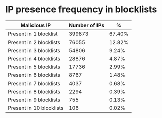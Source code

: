 # IP presence frequency in blocklists
| Malicious IP | Number of IPs | % |
|----|----|----|
| Present in 1 blocklist | 399873 | 67.40% |
| Present in 2 blocklists | 76055 | 12.82% |
| Present in 3 blocklists | 54806 | 9.24% |
| Present in 4 blocklists | 28876 | 4.87% |
| Present in 5 blocklists | 17736 | 2.99% |
| Present in 6 blocklists | 8767 | 1.48% |
| Present in 7 blocklists | 4037 | 0.68% |
| Present in 8 blocklists | 2294 | 0.39% |
| Present in 9 blocklists | 755 | 0.13% |
| Present in 10 blocklists | 106 | 0.02% |
